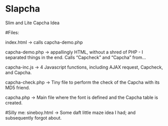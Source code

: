# Slapcha
Slim and Lite Capcha Idea

#Files:

index.html -> calls capcha-demo.php

capcha-demo.php -> appallingly HTML, without a shred of PHP - I separated things in the end. Calls “Capcheck” and “Capcha” from...

capcha-inc.js -> 4 Javascript functions, including AJAX request, Capcheck, and Capcha.

capcha-check.php -> Tiny file to perform the check of the Capcha with its MD5 friend.

capcha.php -> Main file where the font is defined and the Capcha table is created.

#Silly me:
sineboy.html -> Some daft little maze idea I had; and subsequently forgot about.
